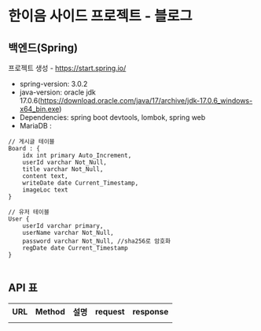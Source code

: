 # 한이음 사이드 프로젝트 - 블로그
## 백엔드(Spring)

프로젝트 생성 - https://start.spring.io/
- spring-version: 3.0.2
- java-version: oracle jdk 17.0.6(https://download.oracle.com/java/17/archive/jdk-17.0.6_windows-x64_bin.exe)
- Dependencies: spring boot devtools, lombok, spring web
- MariaDB : 
```
// 게시글 테이블
Board : {
    idx int primary Auto_Increment,
    userId varchar Not_Null,
    title varchar Not_Null,
    content text,
    writeDate date Current_Timestamp,
    imageLoc text
}

// 유저 테이블
User {
    userId varchar primary,
    userName varchar Not_Null,
    password varchar Not_Null, //sha256로 암호화
    regDate date Current_Timestamp
}


```

## API 표
<table>
<tr>
<th>URL</th>
<th>Method</th>
<th>설명</th>
<th>request</th>
<th>response</th>
</tr>
<tr>
<td></td>
<td></td>
<td></td>
<td></td>
<td></td>
</tr>
</table>
